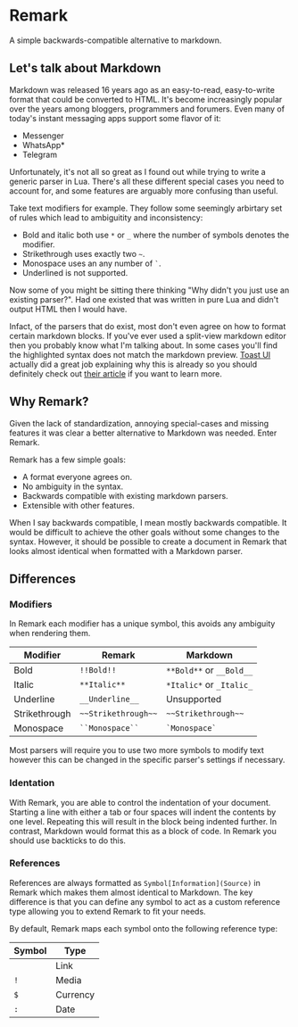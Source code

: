 # Remark
A simple backwards-compatible alternative to markdown.

## Let's talk about Markdown

Markdown was released 16 years ago as an easy-to-read, easy-to-write format that could be converted to HTML. It's become increasingly popular over the years among bloggers, programmers and forumers. Even many of today's instant messaging apps support some flavor of it:
- Messenger
- WhatsApp*
- Telegram

Unfortunately, it's not all so great as I found out while trying to write a generic parser in Lua. There's all these different special cases you need to account for, and some features are arguably more confusing than useful. 

Take text modifiers for example. They follow some seemingly arbirtary set of rules which lead to ambiguitity and inconsistency:

- Bold and italic both use `*` or `_` where the number of symbols denotes the modifier.
- Strikethrough uses exactly two `~`.
- Monospace uses an any number of `` ` ``.
- Underlined is not supported.

Now some of you might be sitting there thinking "Why didn't you just use an existing parser?". Had one existed that was written in pure Lua and didn't output HTML then I would have.

Infact, of the parsers that do exist, most don't even agree on how to format certain markdown blocks. If you've ever used a split-view markdown editor then you probably know what I'm talking about. In some cases you'll find the highlighted syntax does not match the markdown preview. [Toast UI](https://ui.toast.com/) actually did a great job explaining why this is already so you should definitely check out [their article](https://medium.com/@toastui/the-need-for-a-new-markdown-parser-and-why-e6a7f1826137) if you want to learn more.

## Why Remark?
Given the lack of standardization, annoying special-cases and missing features it was clear a better alternative to Markdown was needed. Enter Remark.

Remark has a few simple goals:
- A format everyone agrees on.
- No ambiguity in the syntax.
- Backwards compatible with existing markdown parsers.
- Extensible with other features.

When I say backwards compatible, I mean mostly backwards compatible. It would be difficult to achieve the other goals without some changes to the syntax. However, it should be possible to create a document in Remark that looks almost identical when formatted with a Markdown parser.

## Differences

### Modifiers
In Remark each modifier has a unique symbol, this avoids any ambiguity when rendering them.

Modifier | Remark | Markdown
--- | --- | ---
Bold | `!!Bold!!` | `**Bold**` or `__Bold__`
Italic | `**Italic**` | `*Italic*` or `_Italic_`
Underline | `__Underline__` | Unsupported
Strikethrough | `~~Strikethrough~~` | `~~Strikethrough~~`
Monospace | ``` ``Monospace`` ``` | `` `Monospace` ``

Most parsers will require you to use two more symbols to modify text however this can be changed in the specific parser's settings if necessary.

### Identation

With Remark, you are able to control the indentation of your document. Starting a line with either a tab or four spaces will indent the contents by one level. Repeating this will result in the block being indented further. In contrast, Markdown would format this as a block of code. In Remark you should use backticks to do this.

### References

References are always formatted as `Symbol[Information](Source)` in Remark which makes them almost identical to Markdown. The key difference is that you can define any symbol to act as a custom reference type allowing you to extend Remark to fit your needs.

By default, Remark maps each symbol onto the following reference type:

Symbol | Type
--- | ---
` ` | Link
`!` | Media
`$` | Currency
`:` | Date
